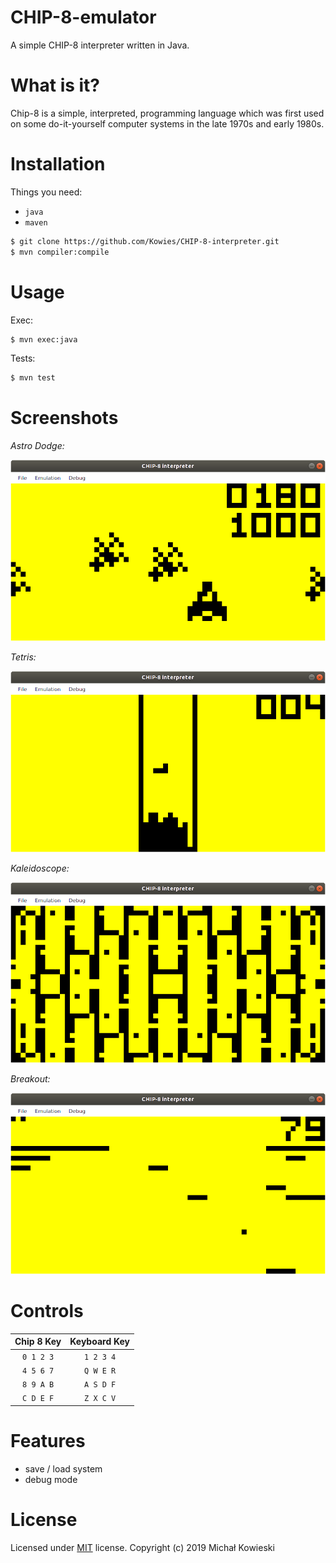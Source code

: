 # CHIP-8-emulator
A simple CHIP-8 interpreter written in Java.

# What is it?
Chip-8 is a simple, interpreted, programming language which was first used on some do-it-yourself computer systems in the late 1970s and early 1980s.

# Installation

Things you need:
- `java`
- `maven`

```sh
$ git clone https://github.com/Kowies/CHIP-8-interpreter.git
$ mvn compiler:compile
```

# Usage

Exec:
```sh
$ mvn exec:java
```
Tests:
```sh
$ mvn test
```

# Screenshots

*Astro Dodge:*

![Screenshot](screenshots/Astro_Dodge_screen.png "Astro Dodge")

*Tetris:*

![Screenshot](screenshots/Tetris_screen.png "Tetris")

*Kaleidoscope:*

![Screenshot](screenshots/Kaleidoscope_screen.png "Kaleidoscope")

*Breakout:*

![Screenshot](screenshots/Breakout_screen.png "Breakout")

# Controls

| Chip 8 Key | Keyboard Key |
| :--------: | :----------: |
| `0 1 2 3`  | `1 2 3 4`    |
| `4 5 6 7`  | `Q W E R`    |
| `8 9 A B`  | `A S D F`    |
| `C D E F`  | `Z X C V`    |

# Features

- save / load system
- debug mode

# License
Licensed under [MIT](LICENSE.md) license. Copyright (c) 2019 Michał Kowieski
